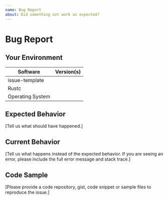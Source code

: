 ```yaml
---
name: Bug Report
about: Did something not work as expected?
---
```


# Bug Report
## Your Environment
| Software         | Version(s) |
| ---------------- | ---------- |
| issue-template      |
| Rustc            |
| Operating System |

## Expected Behavior
[Tell us what should have happened.]

## Current Behavior
[Tell us what happens instead of the expected behavior. If you are seeing an
error, please include the full error message and stack trace.]

## Code Sample
[Please provide a code repository, gist, code snippet or sample files to
reproduce the issue.]
